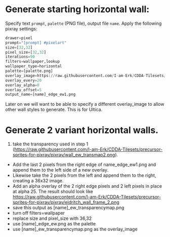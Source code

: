 # Generate starting horizontal wall:

Specify text `prompt`, `palette` (PNG file), output file `name`.
Apply the following pixray settings:

```python
drawer=pixel
prompt="[prompt] #pixelart"
size=[32,32]
pixel_size=[32,32]
iterations=90
filters=wallpaper,lookup
wallpaper_type=horizontal
palette=[palette.png]
overlay_image=https://raw.githubusercontent.com/I-am-Erk/CDDA-Tilesets/precursor-sprites-for-pixray/pixray/wall_ew_transmap2.png
overlay_every=20
overlay_alpha=0
overlay_offset=5
output_name=[name]_edge_ew1.png

```

Later on we will want to be able to specify a different overlay_image to allow other wall styles to generate. This is for Ultica.

# Generate 2 variant horizontal walls.
1. take the transparency used in step 1 (https://raw.githubusercontent.com/I-am-Erk/CDDA-Tilesets/precursor-sprites-for-pixray/pixray/wall_ew_transmap2.png). 
- Add the last 2 pixels from the right edge of name_edge_ew1.png and append them to the left side of a new overlay. 
- Likewise take the 2 pixels from the left and append them to the right, creating a 36x32 image.
-  Add an alpha overlay of the 2 right edge pixels and 2 left pixels in place at alpha 25. The result should look like https://raw.githubusercontent.com/I-am-Erk/CDDA-Tilesets/precursor-sprites-for-pixray/pixray/eldritch_wall_frame_2.png
-  save this output as [name]_ew_transparencymap.png
- turn off filters=wallpaper
- replace size and pixel_size with 36,32
- use [name]_edge_ew.png as the palette
- use [name]_ew_transparencymap.png as the overlay_image
